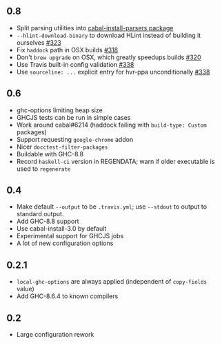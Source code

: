 ## 0.8

- Split parsing utilities into [cabal-install-parsers package](https://hackage.haskell.org/package/cabal-install-parsers)
- `--hlint-download-binary` to download HLint instead of building it ourselves [#323](https://github.com/haskell-ci/haskell-ci/pull/323)
- Fix `haddock` path in OSX builds [#318](https://github.com/haskell-ci/haskell-ci/pull/318)
- Don't `brew upgrade` on OSX, which greatly speedups builds [#320](https://github.com/haskell-ci/haskell-ci/pull/320)
- Use Travis built-in config validation [#338](https://github.com/haskell-CI/haskell-ci/pull/338)
- Use `sourceline: ...` explicit entry for hvr-ppa unconditionally [#338](https://github.com/haskell-CI/haskell-ci/pull/338)

## 0.6

- ghc-options limiting heap size
- GHCJS tests can be run in simple cases
- Work around cabal#6214 (haddock failing with `build-type: Custom` packages)
- Support requesting `google-chrome` addon
- Nicer `docctest-filter-packages`
- Buildable with GHC-8.8
- Record `haskell-ci` version in REGENDATA;
  warn if older executable is used to `regenerate`

## 0.4

* Make default `--output` to be `.travis.yml`; use `--stdout` to output to standard output.
* Add GHC-8.8 support
* Use cabal-install-3.0 by default
* Experimental support for GHCJS jobs
* A lot of new configuration options

## 0.2.1

* `local-ghc-options` are always applied (independent of `copy-fields` value)
* Add GHC-8.6.4 to known compilers

## 0.2

* Large configuration rework
